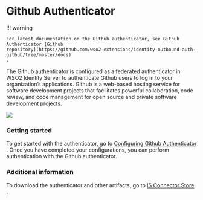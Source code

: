 # Github Authenticator

!!! warning
    
    For latest documentation on the Github authenticator, see Github
    Authenticator [Github
    repository](https://github.com/wso2-extensions/identity-outbound-auth-github/tree/master/docs)
    .
    

The Github authenticator is configured as a federated authenticator in
WSO2 Identity Server to authenticate Github users to log in to your
organization’s applications. Github is a web-based hosting service for
software development projects that facilitates powerful collaboration,
code review, and code management for open source and private software
development projects.

![](attachments/49774662/76746205.png) 

### Getting started

To get started with the authenticator, go to [Configuring Github
Authenticator](https://github.com/wso2-extensions/identity-outbound-auth-github/tree/master/docs)
. Once you have completed your configurations, you can perform
authentication with the Github authenticator.

### Additional information

To download the authenticator and other artifacts, go to [IS Connector
Store](https://store.wso2.com/store/assets/isconnector/details/bfed96a9-0d79-4770-9c55-22378d3a2812)
.

  
